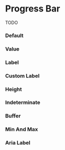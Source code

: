 # Progress Bar

TODO

<Playground />

<Usage />

<Api />

<GlobalConfig />

<Examples />

### Default

<Example value="default" />

### Value

<Example value="value" />

### Label

<Example value="label" />

### Custom Label

<Example value="custom-label" />

### Height

<Example value="height" />

### Indeterminate

<Example value="indeterminate" />

### Buffer

<Example value="buffer" />

### Min And Max

<Example value="min-and-max" />

### Aria Label

<Example value="aria-label" />

<LastModified />
